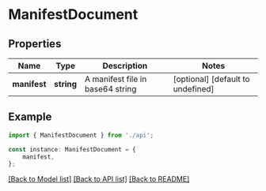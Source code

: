 # ManifestDocument


## Properties

Name | Type | Description | Notes
------------ | ------------- | ------------- | -------------
**manifest** | **string** | A manifest file in base64 string | [optional] [default to undefined]

## Example

```typescript
import { ManifestDocument } from './api';

const instance: ManifestDocument = {
    manifest,
};
```

[[Back to Model list]](../README.md#documentation-for-models) [[Back to API list]](../README.md#documentation-for-api-endpoints) [[Back to README]](../README.md)
